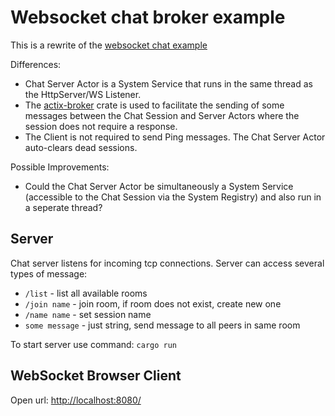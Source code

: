 # Websocket chat broker example

This is a rewrite of the
[websocket chat example](https://github.com/actix/examples/tree/master/websocket-chat)

Differences:

* Chat Server Actor is a System Service that runs in the same thread as the HttpServer/WS Listener.
* The [actix-broker](https://github.com/Chris-Ricketts/actix-broker) crate is used to facilitate the sending of some messages between the Chat Session and Server Actors where the session does not require a response.
* The Client is not required to send Ping messages. The Chat Server Actor auto-clears dead sessions.

Possible Improvements:

* Could the Chat Server Actor be simultaneously a System Service (accessible to the Chat Session via the System Registry) and also run in a seperate thread?

## Server

Chat server listens for incoming tcp connections. Server can access several types of message:

* `/list` - list all available rooms
* `/join name` - join room, if room does not exist, create new one
* `/name name` - set session name
* `some message` - just string, send message to all peers in same room

To start server use command: `cargo run`

## WebSocket Browser Client

Open url: [http://localhost:8080/](http://localhost:8080/)

